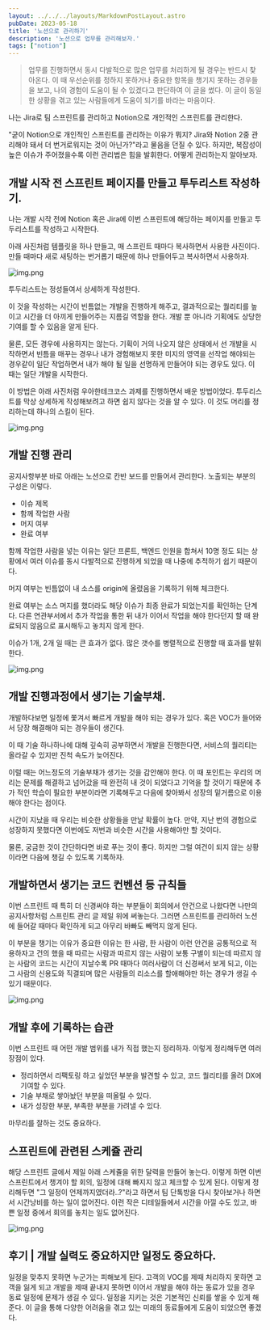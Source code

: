 ```yaml
---
layout: ../../../layouts/MarkdownPostLayout.astro
pubDate: 2023-05-18
title: '노션으로 관리하기'
description: '노션으로 업무를 관리해보자.'
tags: ["notion"]
---
```


> 업무를 진행하면서 동시 다발적으로 많은 업무를 처리하게 될 경우는 반드시 찾아온다. 이 때 우선순위를 정하지 못하거나 중요한 항목을 챙기지 못하는 경우들을 보고, 나의 경험이 도움이 될 수 있겠다고 판단하여 이 글을 썼다. 이 글이 동일한 상황을 겪고 있는 사람들에게 도움이 되기를 바라는 마음이다.

나는 Jira로 팀 스프린트를 관리하고 Notion으로 개인적인 스프린트를 관리한다.

"굳이 Notion으로 개인적인 스프린트를 관리하는 이유가 뭐지? Jira와 Notion 2중 관리해야 돼서 더 번거로워지는 것이 아닌가?"라고 물음을 던질 수 있다. 하지만, 복잡성이 높은 이슈가 주어졌을수록 이런 관리법은 힘을 발휘한다. 어떻게 관리하는지 알아보자.

## 개발 시작 전 스프린트 페이지를 만들고 투두리스트 작성하기.

나는 개발 시작 전에 Notion 혹은 Jira에 이번 스프린트에 해당하는 페이지를 만들고 투두리스트를 작성하고 시작한다. 

아래 사진처럼 템플릿을 하나 만들고, 매 스프린트 때마다 복사하면서 사용한 사진이다. 만들 때마다 새로 새팅하는 번거롭기 때문에 하나 만들어두고 복사하면서 사용하자.

![img.png](../images/sprint-1.png)

투두리스트는 정성들여서 상세하게 작성한다.

이 것을 작성하는 시간이 빈틈없는 개발을 진행하게 해주고, 결과적으로는 퀄리티를 높이고 시간을 더 아끼게 만들어주는 지름길 역할을 한다. 개발 뿐 아니라 기획에도 상당한 기여를 할 수 있음을 알게 된다.

물론, 모든 경우에 사용하지는 않는다. 기획이 거의 나오지 않은 상태에서 선 개발을 시작하면서 빈틈을 매꾸는 경우나 내가 경험해보지 못한 미지의 영역을 선작업 해야되는 경우같이 일단 작업하면서 내가 해야 될 일을 선명하게 만들어야 되는 경우도 있다. 이 때는 일단 개발을 시작한다.

이 방법은 아래 사진처럼 우아한테크코스 과제를 진행하면서 배운 방법이었다. 투두리스트를 막상 상세하게 작성해보려고 하면 쉽지 않다는 것을 알 수 있다. 이 것도 머리를 정리하는데 하나의 스킬이 된다.

![img.png](../images/sprint-0.png)



## 개발 진행 관리

공지사항부분 바로 아래는 노션으로 칸반 보드를 만들어서 관리한다. 노출되는 부분의 구성은 이렇다.

- 이슈 제목
- 함께 작업한 사람
- 머지 여부
- 완료 여부 

함께 작업한 사람을 넣는 이유는 일단 프론트, 백엔드 인원을 합쳐서 10명 정도 되는 상황에서 여러 이슈를 동시 다발적으로 진행하게 되었을 때 나중에 추적하기 쉽기 때문이다.

머지 여부는 빈틈없이 내 소스를 origin에 올렸음을 기록하기 위해 체크한다.

완료 여부는 소스 머지를 했더라도 해당 이슈가 최종 완료가 되었는지를 확인하는 단계다. 다른 연관부서에서 추가 작업을 통한 뒤 내가 이어서 작업을 해야 한다던지 할 때 완료되지 않음으로 표시해두고 놓치지 않게 한다. 

이슈가 1개, 2개 일 때는 큰 효과가 없다. 많은 갯수를 병렬적으로 진행할 때 효과를 발휘한다. 

![img.png](../images/sprint-3.png)


## 개발 진행과정에서 생기는 기술부채.

개발하다보면 일정에 쫓겨서 빠르게 개발을 해야 되는 경우가 있다. 혹은 VOC가 들어와서 당장 해결해야 되는 경우들이 생긴다.

이 때 기술 하나하나에 대해 깊숙히 공부하면서 개발을 진행한다면, 서비스의 퀄리티는 올라갈 수 있지만 진척 속도가 늦어진다.

이럴 때는 어느정도의 기술부채가 생기는 것을 감안해야 한다. 이 때 포인트는 우리의 머리는 문제를 해결하고 넘어갔을 때 완전히 내 것이 되었다고 기억을 할 것이기 때문에 추가 적인 학습이 필요한 부분이라면 기록해두고 다음에 찾아봐서 성장의 밑거름으로 이용해야 한다는 점이다.

시간이 지났을 때 우리는 비슷한 상황들을 만날 확률이 높다. 만약, 지난 번의 경험으로 성장하지 못했다면 이번에도 저번과 비슷한 시간을 사용해야만 할 것이다.

물론, 궁금한 것이 간단하다면 바로 푸는 것이 좋다. 하지만 그럴 여건이 되지 않는 상황이라면 다음에 챙길 수 있도록 기록하자.

## 개발하면서 생기는 코드 컨벤션 등 규칙들

이번 스프린트 때 특히 더 신경써야 하는 부분들이 회의에서 안건으로 나왔다면 나만의 공지사항처럼 스프린트 관리 글 제일 위에 써놓는다. 그러면 스프린트를 관리하러 노션에 들어갈 때마다 확인하게 되고 아무리 바빠도 빼먹지 않게 된다.

이 부분을 챙기는 이유가 중요한 이유는 한 사람, 한 사람이 이런 안건을 공통적으로 적용하자고 건의 했을 때 따르는 사람과 따르지 않는 사람이 보통 구별이 되는데 따르지 않는 사람의 코드는 시간이 지날수록 PR 때마다 여러사람이 더 신경써서 보게 되고, 이는 그 사람의 신용도와 직결되며 많은 사람들의 리소스를 할애해야만 하는 경우가 생길 수 있기 때문이다.

![img.png](../images/sprint-2.png)

## 개발 후에 기록하는 습관

이번 스프린트 때 어떤 개발 범위를 내가 직접 했는지 정리하자.
이렇게 정리해두면 여러 장점이 있다.

- 정리하면서 리팩토링 하고 싶었던 부분을 발견할 수 있고, 코드 퀄리티를 올려 DX에 기여할 수 있다.
- 기술 부채로 쌓아놨던 부분을 떠올릴 수 있다.
- 내가 성장한 부분, 부족한 부분을 가려낼 수 있다.

마무리를 잘하는 것도 중요하다.


## 스프린트에 관련된 스케쥴 관리

해당 스프린트 글에서 제일 아래 스케쥴을 위한 달력을 만들어 놓는다. 이렇게 하면 이번 스프린트에서 챙겨야 할 회의, 일정에 대해 빠지지 않고 체크할 수 있게 된다. 이렇게 정리해두면 "그 일정이 언제까지였더라..?"라고 하면서 팀 단톡방을 다시 찾아보거나 하면서 시간낭비를 하는 일이 없어진다. 이런 작은 디테일들에서 시간을 아낄 수도 있고, 바쁜 일정 중에서 회의를 놓치는 일도 없어진다.

![img.png](../images/sprint-schedule.png)

## 후기 | 개발 실력도 중요하지만 일정도 중요하다.

일정을 맞추지 못하면 누군가는 피해보게 된다. 고객의 VOC를 제때 처리하지 못하면 고객을 잃게 되고 개발을 제때 끝내지 못하면 이어서 개발을 해야 하는 동료가 있을 경우 동료 일정에 문제가 생길 수 있다. 일정을 지키는 것은 기본적인 신뢰를 쌓을 수 있게 해준다. 이 글을 통해 다양한 어려움을 겪고 있는 미래의 동료들에게 도움이 되었으면 좋겠다.
